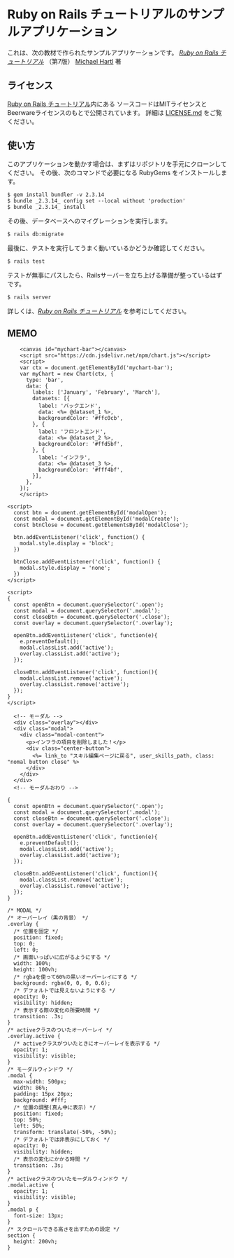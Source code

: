 # Ruby on Rails チュートリアルのサンプルアプリケーション

これは、次の教材で作られたサンプルアプリケーションです。
[*Ruby on Rails チュートリアル*](https://railstutorial.jp/)
（第7版）
[Michael Hartl](https://www.michaelhartl.com/) 著

## ライセンス

[Ruby on Rails チュートリアル](https://railstutorial.jp/)内にある
ソースコードはMITライセンスとBeerwareライセンスのもとで公開されています。
詳細は [LICENSE.md](LICENSE.md) をご覧ください。

## 使い方

このアプリケーションを動かす場合は、まずはリポジトリを手元にクローンしてください。
その後、次のコマンドで必要になる RubyGems をインストールします。

```
$ gem install bundler -v 2.3.14
$ bundle _2.3.14_ config set --local without 'production'
$ bundle _2.3.14_ install
```

その後、データベースへのマイグレーションを実行します。

```
$ rails db:migrate
```

最後に、テストを実行してうまく動いているかどうか確認してください。

```
$ rails test
```

テストが無事にパスしたら、Railsサーバーを立ち上げる準備が整っているはずです。

```
$ rails server
```

詳しくは、[*Ruby on Rails チュートリアル*](https://railstutorial.jp/)
を参考にしてください。

## MEMO
```
    <canvas id="mychart-bar"></canvas>
    <script src="https://cdn.jsdelivr.net/npm/chart.js"></script>
    <script>
    var ctx = document.getElementById('mychart-bar');
    var myChart = new Chart(ctx, {
      type: 'bar',
      data: {
        labels: ['January', 'February', 'March'],
        datasets: [{
          label: 'バックエンド',
          data: <%= @dataset_1 %>,
          backgroundColor: '#ffc0cb',
        }, {
          label: 'フロントエンド',
          data: <%= @dataset_2 %>,
          backgroundColor: '#ffd5bf',
        }, {
          label: 'インフラ',
          data: <%= @dataset_3 %>,
          backgroundColor: '#fff4bf',
        }],
      },
    });
    </script>
```
```
<script>
  const btn = document.getElementById('modalOpen');
  const modal = document.getElementById('modalCreate');
  const btnClose = document.getElementsById('modalClose');

  btn.addEventListener('click', function() {
    modal.style.display = 'block';
  })

  btnClose.addEventListener('click', function() {
    modal.style.display = 'none';
  })
</script>
```
```
<script>
{
  const openBtn = document.querySelector('.open');
  const modal = document.querySelector('.modal');
  const closeBtn = document.querySelector('.close');
  const overlay = document.querySelector('.overlay');

  openBtn.addEventListener('click', function(e){
    e.preventDefault();
    modal.classList.add('active');
    overlay.classList.add('active');
  });

  closeBtn.addEventListener('click', function(){
    modal.classList.remove('active');
    overlay.classList.remove('active');
  });
}
</script>
```
```
  <!-- モーダル -->
  <div class="overlay"></div>
  <div class="modal">
    <div class="modal-content">
      <p>インフラの項目を削除しました！</p>
      <div class="center-button">
        <%= link_to "スキル編集ページに戻る", user_skills_path, class: "nomal button close" %>
      </div>
    </div>
  </div>
  <!-- モーダルおわり -->
```
```
{
  const openBtn = document.querySelector('.open');
  const modal = document.querySelector('.modal');
  const closeBtn = document.querySelector('.close');
  const overlay = document.querySelector('.overlay');

  openBtn.addEventListener('click', function(e){
    e.preventDefault();
    modal.classList.add('active');
    overlay.classList.add('active');
  });

  closeBtn.addEventListener('click', function(){
    modal.classList.remove('active');
    overlay.classList.remove('active');
  });
}
```
```
/* MODAL */
/* オーバーレイ（黒の背景） */
.overlay {
  /* 位置を固定 */
  position: fixed;
  top: 0;
  left: 0;
  /* 画面いっぱいに広がるようにする */
  width: 100%;
  height: 100vh;
  /* rgbaを使って60%の黒いオーバーレイにする */
  background: rgba(0, 0, 0, 0.6);  
  /* デフォルトでは見えないようにする */
  opacity: 0;
  visibility: hidden;
  /* 表示する際の変化の所要時間 */
  transition: .3s;
}
/* activeクラスのついたオーバーレイ */
.overlay.active {
  /* activeクラスがついたときにオーバーレイを表示する */
  opacity: 1;
  visibility: visible;
}
/* モーダルウィンドウ */
.modal {
  max-width: 500px;
  width: 86%;
  padding: 15px 20px;
  background: #fff;
  /* 位置の調整(真ん中に表示) */
  position: fixed;
  top: 50%;
  left: 50%;
  transform: translate(-50%, -50%);
  /* デフォルトでは非表示にしておく */
  opacity: 0;
  visibility: hidden;
  /* 表示の変化にかかる時間 */
  transition: .3s;
}
/* activeクラスのついたモーダルウィンドウ */
.modal.active {
  opacity: 1;
  visibility: visible;
}
.modal p {
  font-size: 13px;
}
/* スクロールできる高さを出すための設定 */
section {
  height: 200vh;
}
```
